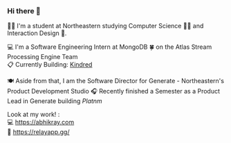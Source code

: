 ### Hi there 👋

🙋‍♂️ I'm a student at Northeastern studying Computer Science 👨‍💻 and Interaction Design 🎨. <br>

💻 I'm a Software Engineering Intern at MongoDB 🍀 on the Atlas Stream Processing Engine Team <br>
📋 Currently Building: [Kindred](https://kindredtodo.com/)  <br>

🍽️ Aside from that, I am the Software Director for Generate - Northeastern's Product Development Studio
🎧 Recently finished a Semester as a Product Lead in Generate building _Platnm_ <br>

Look at my work! :  <br>
💻 https://abhikray.com <br>
🦕 https://relayapp.gg/ <br>



<!--
**abhikaboy/abhikaboy** is a ✨ _special_ ✨ repository because its `README.md` (this file) appears on your GitHub profile.

Here are some ideas to get you started:

- 🔭 I’m currently working on ...
- 🌱 I’m currently learning ...
- 👯 I’m looking to collaborate on ...
- 🤔 I’m looking for help with ...
- 💬 Ask me about ...
- 📫 How to reach me: ...
- 😄 Pronouns: ...
- ⚡ Fun fact: ...
-->
